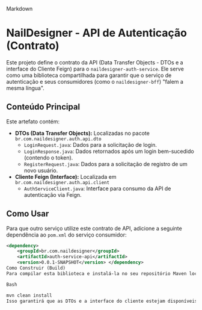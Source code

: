 Markdown

# NailDesigner - API de Autenticação (Contrato)

Este projeto define o contrato da API (Data Transfer Objects - DTOs e a interface do Cliente Feign) para o `naildesigner-auth-service`. Ele serve como uma biblioteca compartilhada para garantir que o serviço de autenticação e seus consumidores (como o `naildesigner-bff`) "falem a mesma língua".

## Conteúdo Principal

Este artefato contém:

* **DTOs (Data Transfer Objects):** Localizadas no pacote `br.com.naildesigner.auth.api.dto`
    * `LoginRequest.java`: Dados para a solicitação de login.
    * `LoginResponse.java`: Dados retornados após um login bem-sucedido (contendo o token).
    * `RegisterRequest.java`: Dados para a solicitação de registro de um novo usuário.
* **Cliente Feign (Interface):** Localizada em `br.com.naildesigner.auth.api.client`
    * `AuthServiceClient.java`: Interface para consumo da API de autenticação via Feign.

## Como Usar

Para que outro serviço utilize este contrato de API, adicione a seguinte dependência ao `pom.xml` do serviço consumidor:

```xml
<dependency>
    <groupId>br.com.naildesigner</groupId>
    <artifactId>auth-service-api</artifactId>
    <version>0.0.1-SNAPSHOT</version> </dependency>
Como Construir (Build)
Para compilar esta biblioteca e instalá-la no seu repositório Maven local (para que outros projetos locais possam usá-la), navegue até a pasta raiz deste projeto e execute:

Bash

mvn clean install
Isso garantirá que as DTOs e a interface do cliente estejam disponíveis para os serviços que dependem desta API.



